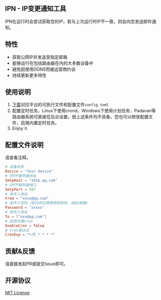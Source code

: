 IPN - IP变更通知工具
---
IPN在运行时会尝试获取您的IP，若与上次运行时IP不一致，则会向您发送邮件通知。

## 特性

- 获取公网IP并发送至指定邮箱
- 能够运行在包括路由器在内的大多数设备中
- 避免因使用DDNS而被运营商约谈
- 持续更新更多特性

## 使用说明

1. [下载](https://github.com/devzhi/ipn/releases)对应平台的可执行文件和配置文件`config.toml`
2. 配置定时任务，Linux下使用crond，Windows下使用计划任务，Padavan等路由器系统可直接在后台设置，弱上述条件均不具备，您也可以修改配置文件，启用内置定时任务。
3. Enjoy it.

## 配置文件说明

请查看注释。

```toml
# 设备名称
Device = "test device"
# SMTP服务器地址
SmtpHost = "smtp.qq.com"
# SMTP服务器端口
SmtpPort = 587
# 发件人地址
From = "xxxx@qq.com"
# 发件人密码（部分供应商使用授权码，如QQ邮箱）
Password = "xxxxx"
# 收件人地址
To = ["xxx@qq.com"]
# 启用内置cron
EnableCron = false
# Cron表达式
CronExp = "*/5 * * * *"
```

## 贡献&反馈

请直接发起PR或提交Issue即可。

## 开源协议

[MIT License](https://github.com/devzhi/ipn/blob/main/LICENSE)